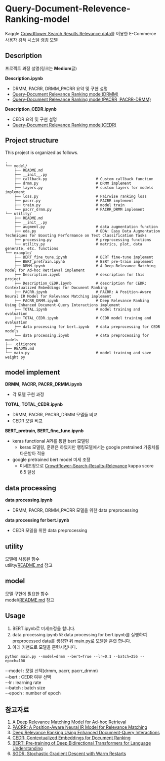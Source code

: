 # Query-Document-Relevence-Ranking-model

Kaggle [Crowdflower Search Results Relevance data](https://www.kaggle.com/c/crowdflower-search-relevance)를 이용한 E-Commerce 사용자 검색 시스템 랭킹 모델

## Description
프로젝트 과정 설명(링크는 **Medium**글) 

**Description.ipynb**
+ DRMM, PACRR, DRMM_PACRR  요약 및 구현 설명
+ [Query-Document Relevance Ranking model(DRMM)](https://medium.com/@tnsgh0101/query-document-relevence-ranking-model-596c8571b84)  
+ [Query-Document Relevance Ranking model(PACRR, PACRR-DRMM)](https://medium.com/@tnsgh0101/query-document-relevence-ranking-model-2-b50af71b2ca7)  

**Description_CEDR.ipynb**
+ CEDR 요약 및 구현 설명
+ [Query-Document Relevance Ranking model(CEDR)](https://medium.com/@tnsgh0101/query-document-relevance-ranking-model-3-9305028cf44)  

## Project structure
This project is organized as follows.

```
.
└── model/
    ├── README.md
    ├── __init__.py
    ├── callback.py                      # Custom callback function
    ├── drmm.py                          # DRMM implement
    ├── layers.py                        # custom layers for models implement
    ├── loss.py                          # Pairwise ranking loss
    ├── pacrr.py                         # PACRR implement
    ├── train.py                         # model train
    └── pacrr_drmm.py                    # PACRR_DRMM implement
└── utility/           
    ├── README.md 
    ├── __init__.py
    ├── augment.py                       # data augmentation function
    ├── eda.py                           # EDA: Easy Data Augmentation Techniques for Boosting Performance on Text Classification Tasks
    ├── processing.py                    # preprocessing functions
    └── utility.py                       # metrics, plot, data generate, etc. functions
└── example/
    ├── BERT_fine_tune.ipynb             # BERT fine-tune implement
    ├── BERT_pretrain.ipynb              # BERT pre-train implement
    ├── DRMM.ipynb                       # A Deep Relevance Matching Model for Ad-hoc Retrieval implement
    ├── Description.ipynb                # description for this project
    ├── Description_CEDR.ipynb           # description for CEDR: Contextualized Embeddings for Document Ranking
    ├── PACRR.ipynb                      # PACRR: A Position-Aware Neural IR Model for Relevance Matching implement
    ├── PACRR_DRMM.ipynb                 # Deep Relevance Ranking Using Enhanced Document-Query Interactions implement
    ├── TOTAL.ipynb                      # model training and evaluation
    ├── TOTAL_CEDR.ipynb                 # CEDR model training and evaluation
    ├── data processing for bert.ipynb   # data preprocessing for CEDR models
    └── data processing.ipynb            # data preprocessing for models   
├── .gitignore         
├── README.md
└── main.py                              # model training and save weight py
```

## model implement

**DRMM, PACRR, PACRR_DRMM.ipynb**
+ 각 모델 구현 과정 

**TOTAL, TOTAL_CEDR.ipynb**
+ DRMM, PACRR, PACRR_DRMM 모델들 비교 
+ CEDR 모델 비교

**BERT_pretrain, BERT_fine_fune.ipynb**
+ keras functional API를 통한 bert 모델링  
  + keras 모델링, 훈련은 하였지만 랭킹모델에서는 google pretrained 가중치를 다운받아 적용  
+ google pretrained bert model 미세 조정  
  + 미세조정으로 [Crowdflower-Search-Results-Relevance](https://github.com/sooooner/Crowdflower-Search-Results-Relevance) kappa score 6.5 달성  

## data processing
**data processing.ipynb**
+ DRMM, PACRR, DRMM_PACRR 모델을 위한 data preprocessing

**data processing for bert.ipynb**
+ CEDR 모델을 위한 data preprocessing

## utility
모델에 사용된 함수  
utility/[README.md](https://github.com/sooooner/Query-Document-Relevance-Ranking-model/blob/master/utility/README.md) 참고

## model
모델 구현에 필요한 함수  
model/[README.md](https://github.com/sooooner/Query-Document-Relevance-Ranking-model/blob/master/model/README.md) 참고

## Usage
1. BERT.ipynb로 미세조정을 합니다.
2. data processing.ipynb 와 data processing for bert.ipynb를 실행하여 preprocessed data를 생성한 뒤 main.py로 모델을 훈련 합니다. 
3. 아래 커맨드로 모델을 훈련시킵니다.

```
python main.py --model=drmm --bert=True --lr=0.1 --batch=256 --epoch=100
```
--model : 모델 선택(drmm, pacrr, pacrr_drmm)  
--bert : CEDR 여부 선택  
--lr : learning rate  
--batch : batch size  
--epoch : number of epoch  

## 참고자료 
1. [A Deep Relevance Matching Model for Ad-hoc Retrieval](https://arxiv.org/abs/1711.08611)  
2. [PACRR: A Position-Aware Neural IR Model for Relevance Matching](https://arxiv.org/abs/1704.03940)  
3. [Deep Relevance Ranking Using Enhanced Document-Query Interactions](https://arxiv.org/abs/1809.01682)  
4. [CEDR: Contextualized Embeddings for Document Ranking](https://arxiv.org/abs/1904.07094)  
5. [BERT: Pre-training of Deep Bidirectional Transformers for Language Understanding](https://arxiv.org/abs/1608.03983)  
6. [SGDR: Stochastic Gradient Descent with Warm Restarts](https://arxiv.org/abs/1608.03983)  









